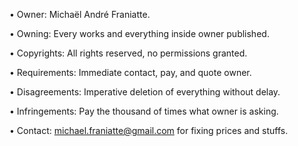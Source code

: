﻿  
• Owner: Michaël André Franiatte.  
  
• Owning: Every works and everything inside owner published.  
  
• Copyrights: All rights reserved, no permissions granted.  
  
• Requirements: Immediate contact, pay, and quote owner.  
  
• Disagreements: Imperative deletion of everything without delay.  
  
• Infringements: Pay the thousand of times what owner is asking.  
  
• Contact: michael.franiatte@gmail.com for fixing prices and stuffs.  
  
